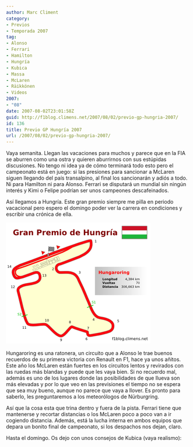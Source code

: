 ```yaml
---
author: Marc Climent
category:
- Previos
- Temporada 2007
tag:
- Alonso
- Ferrari
- Hamilton
- Hungría
- Kubica
- Massa
- McLaren
- Räikkönen
- Videos
2007:
- "08"
date: 2007-08-02T23:01:58Z
guid: http://f1blog.climens.net/2007/08/02/previo-gp-hungria-2007/
id: 136
title: Previo GP Hungría 2007
url: /2007/08/02/previo-gp-hungria-2007/
---
```


Vaya semanita. Llegan las vacaciones para muchos y parece que en la FIA se aburren como una ostra y quieren aburrirnos con sus estúpidas discusiones. No tengo ni idea ya de cómo terminará todo esto pero el campeonato está en juego: si las presiones para sancionar a McLaren siguen llegando del país transalpino, al final los sancionarán y adiós a todo. Ni para Hamilton ni para Alonso. Ferrari se disputará un mundial sin ningún interés y Kimi o Felipe podrían ser unos campeones descafeinados.

Así llegamos a Hungría. Este gran premio siempre me pilla en periodo vacacional pero espero el domingo poder ver la carrera en condiciones y escribir una crónica de ella.

![Circuito de Hungaroring](/files/2007/08/hungria20071.png)

Hungaroring es una ratonera, un circuito que a Alonso le trae buenos recuerdos de su primera victoria con Renault en F1, hace ya unos añitos. Este año los McLaren están fuertes en los circuitos lentos y revirados con las ruedas más blandas y puede que les vaya bien. Si no recuerdo mal, además es uno de los lugares donde las posibilidades de que llueva son más elevadas y por lo que veo en las previsiones el tiempo no se espera que sea muy bueno, aunque no parece que vaya a llover. Es pronto para saberlo, les preguntaremos a los meteorólogos de Nürburgring.

Así que la cosa esta que trina dentro y fuera de la pista. Ferrari tiene que mantenerse y recortar distancias o los McLaren poco a poco van a ir cogiendo distancia. Además, está la lucha interna en ambos equipos que depara un bonito final de campeonato, si los despachos nos dejan, claro.

Hasta el domingo. Os dejo con unos consejos de Kubica (vaya realismo):

<p align="center">